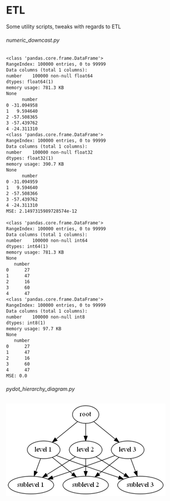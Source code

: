 # ETL
Some utility scripts, tweaks with regards to ETL

###### numeric_downcast.py
```
<class 'pandas.core.frame.DataFrame'>
RangeIndex: 100000 entries, 0 to 99999
Data columns (total 1 columns):
number    100000 non-null float64
dtypes: float64(1)
memory usage: 781.3 KB
None
      number
0 -31.094958
1   9.594640
2 -57.508365
3 -57.439762
4 -24.311310
<class 'pandas.core.frame.DataFrame'>
RangeIndex: 100000 entries, 0 to 99999
Data columns (total 1 columns):
number    100000 non-null float32
dtypes: float32(1)
memory usage: 390.7 KB
None
      number
0 -31.094959
1   9.594640
2 -57.508366
3 -57.439762
4 -24.311310
MSE: 2.1497315989728574e-12

<class 'pandas.core.frame.DataFrame'>
RangeIndex: 100000 entries, 0 to 99999
Data columns (total 1 columns):
number    100000 non-null int64
dtypes: int64(1)
memory usage: 781.3 KB
None
   number
0      27
1      47
2      16
3      60
4      47
<class 'pandas.core.frame.DataFrame'>
RangeIndex: 100000 entries, 0 to 99999
Data columns (total 1 columns):
number    100000 non-null int8
dtypes: int8(1)
memory usage: 97.7 KB
None
   number
0      27
1      47
2      16
3      60
4      47
MSE: 0.0
```
###### pydot_hierarchy_diagram.py
![alt text](https://github.com/CAVIND46016/ETL/blob/master/data/pydot.png)
